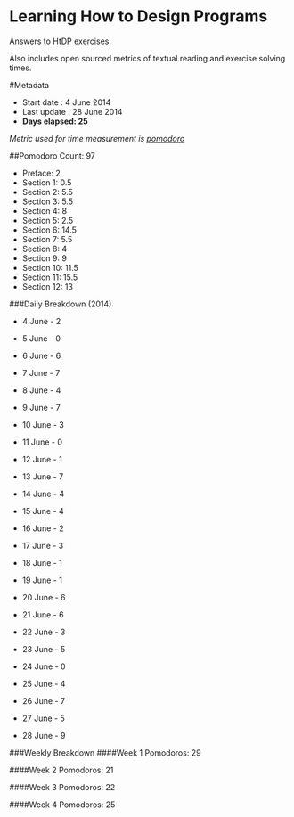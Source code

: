 Learning How to Design Programs
===============================

Answers to [HtDP](http://htdp.org/2003-09-26/Book/curriculum-Z-H-1.html)
exercises.

Also includes open sourced metrics of textual reading and exercise solving times.


#Metadata
- Start date : 4 June 2014
- Last update : 28 June 2014
- **Days elapsed: 25**

_Metric used for time measurement is [pomodoro](http://pomodorotechnique.com)_

##Pomodoro Count: 97

- Preface: 2
- Section 1: 0.5
- Section 2: 5.5
- Section 3: 5.5
- Section 4: 8
- Section 5: 2.5
- Section 6: 14.5
- Section 7: 5.5
- Section 8: 4
- Section 9: 9
- Section 10: 11.5
- Section 11: 15.5
- Section 12: 13

###Daily Breakdown (2014)
- 4 June - 2
- 5 June - 0
- 6 June - 6
- 7 June - 7
- 8 June - 4
- 9 June - 7
- 10 June - 3


- 11 June - 0
- 12 June - 1
- 13 June - 7
- 14 June - 4
- 15 June - 4
- 16 June - 2
- 17 June - 3


- 18 June - 1
- 19 June - 1
- 20 June - 6
- 21 June - 6
- 22 June - 3
- 23 June - 5
- 24 June - 0


- 25 June - 4
- 26 June - 7
- 27 June - 5
- 28 June - 9

###Weekly Breakdown
####Week 1
Pomodoros: 29

####Week 2
Pomodoros: 21

####Week 3
Pomodoros: 22

####Week 4
Pomodoros: 25
